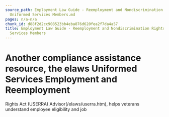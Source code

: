 ```yaml
---
source_path: Employment Law Guide - Reemployment and Nondiscrimination Rights for
  Uniformed Services Members.md
pages: n/a-n/a
chunk_id: d88f2d2cc908523bb4eba876d620fea2f7da4a57
title: Employment Law Guide - Reemployment and Nondiscrimination Rights for Uniformed
  Services Members
---
```

# Another compliance assistance resource, the elaws Uniformed Services Employment and Reemployment

Rights Act (USERRA) Advisor(/elaws/userra.htm), helps veterans understand employee eligibility and job

